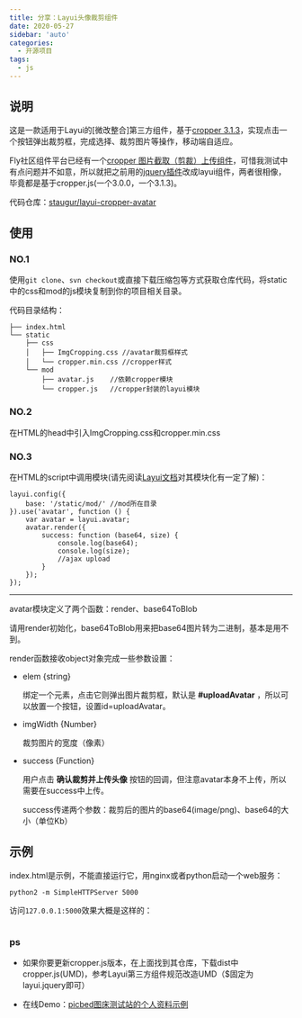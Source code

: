 ```yaml
---
title: 分享：Layui头像裁剪组件
date: 2020-05-27
sidebar: 'auto'
categories:
  - 开源项目
tags:
  - js
---
```


<h2 id="h2-u8BF4u660E"><a name="说明" class="reference-link"></a><span class="header-link octicon octicon-link"></span>说明</h2><p>这是一款适用于Layui的[微改整合]第三方组件，基于<a href="https://github.com/fengyuanchen/cropper">cropper 3.1.3</a>，实现点击一个按钮弹出裁剪框，完成选择、裁剪图片等操作，移动端自适应。</p>
<p>Fly社区组件平台已经有一个<a href="https://fly.layui.com/extend/croppers/">cropper 图片截取（剪裁）上传组件</a>，可惜我测试中有点问题并不如意，所以就把之前用的<a href="http://www.jq22.com/jquery-info18167">jquery插件</a>改成layui组件，两者很相像，毕竟都是基于cropper.js(一个3.0.0，一个3.1.3)。</p><p>代码仓库：<a href="https://github.com/staugur/layui-cropper-avatar" target="_blank">staugur/layui-cropper-avatar</a></p>
<h2 id="h2-u4F7Fu7528"><a name="使用" class="reference-link"></a><span class="header-link octicon octicon-link"></span>使用</h2><h3 id="h3-no-1"><a name="NO.1" class="reference-link"></a><span class="header-link octicon octicon-link"></span>NO.1</h3><p>使用<code>git clone</code>、<code>svn checkout</code>或直接下载压缩包等方式获取仓库代码，将static中的css和mod的js模块复制到你的项目相关目录。</p>
<p>代码目录结构：</p>
<pre><code>├── index.html
└── static
    ├── css
    │   ├── ImgCropping.css //avatar裁剪框样式
    │   └── cropper.min.css //cropper样式
    └── mod
        ├── avatar.js    //依赖cropper模块
        └── cropper.js   //cropper封装的layui模块
</code></pre><h3 id="h3-no-2"><a name="NO.2" class="reference-link"></a><span class="header-link octicon octicon-link"></span>NO.2</h3><p>在HTML的head中引入ImgCropping.css和cropper.min.css</p>
<h3 id="h3-no-3"><a name="NO.3" class="reference-link"></a><span class="header-link octicon octicon-link"></span>NO.3</h3><p>在HTML的script中调用模块(请先阅读<a href="https://www.layui.com/doc/">Layui文档</a>对其模块化有一定了解)：</p>
<pre><code>layui.config({
    base: '/static/mod/' //mod所在目录
}).use('avatar', function () {
    var avatar = layui.avatar;
    avatar.render({
        success: function (base64, size) {
            console.log(base64);
            console.log(size);
            //ajax upload
        }
    });
});
</code></pre><hr>
<p>avatar模块定义了两个函数：render、base64ToBlob</p>
<p>请用render初始化，base64ToBlob用来把base64图片转为二进制，基本是用不到。</p>
<p>render函数接收object对象完成一些参数设置：</p>
<ul>
<li><p>elem {string}</p>
<p>绑定一个元素，点击它则弹出图片裁剪框，默认是 <strong>#uploadAvatar</strong> ，所以可以放置一个按钮，设置id=uploadAvatar。</p>
</li><li><p>imgWidth {Number}</p>
<p>裁剪图片的宽度（像素）</p>
</li><li><p>success {Function}</p>
<p>用户点击 <strong>确认裁剪并上传头像</strong> 按钮的回调，但注意avatar本身不上传，所以需要在success中上传。</p>
<p>success传递两个参数：裁剪后的图片的base64(image/png)、base64的大小（单位Kb）</p>
</li></ul>
<h2 id="h2-u793Au4F8B"><a name="示例" class="reference-link"></a><span class="header-link octicon octicon-link"></span>示例</h2><p>index.html是示例，不能直接运行它，用nginx或者python启动一个web服务：</p>
<pre><code>python2 -m SimpleHTTPServer 5000
</code></pre><p>访问<code>127.0.0.1:5000</code>效果大概是这样的：</p>
<p><img src="https://static.saintic.com/picbed/staugur/2020/05/24/1590253806414.png" alt="" class=""></p>
<h3 id="h3-ps"><a name="ps" class="reference-link"></a><span class="header-link octicon octicon-link"></span>ps</h3><ul>
<li><p>如果你要更新cropper.js版本，在上面找到其仓库，下载dist中cropper.js(UMD)，参考Layui第三方组件规范改造UMD（$固定为layui.jquery即可）</p>
</li><li><p>在线Demo：<a href="http://picbed.demo.saintic.com/login?next=/control/myself">picbed图床测试站的个人资料示例</a></p>
</li></ul>
<p><br></p>
